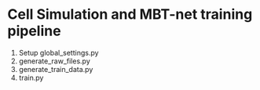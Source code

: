 # Cell Simulation and MBT-net training pipeline
1. Setup global_settings.py
2. generate_raw_files.py
3. generate_train_data.py
4. train.py